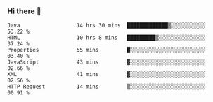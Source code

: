 ### Hi there 👋

<!--START_SECTION:waka-->

```text
Java                  14 hrs 30 mins  █████████████▒░░░░░░░░░░░   53.22 %
HTML                  10 hrs 8 mins   █████████▒░░░░░░░░░░░░░░░   37.24 %
Properties            55 mins         █░░░░░░░░░░░░░░░░░░░░░░░░   03.40 %
JavaScript            43 mins         ▓░░░░░░░░░░░░░░░░░░░░░░░░   02.66 %
XML                   41 mins         ▓░░░░░░░░░░░░░░░░░░░░░░░░   02.56 %
HTTP Request          14 mins         ▒░░░░░░░░░░░░░░░░░░░░░░░░   00.91 %
```

<!--END_SECTION:waka-->


<!--
**AnkelMauCastillo/AnkelMauCastillo** is a ✨ _special_ ✨ repository because its `README.md` (this file) appears on your GitHub profile.

Here are some ideas to get you started:

- 🔭 I’m currently working on ...
- 🌱 I’m currently learning ...
- 👯 I’m looking to collaborate on ...
- 🤔 I’m looking for help with ...
- 💬 Ask me about ...
- 📫 How to reach me: ...
- 😄 Pronouns: ...
- ⚡ Fun fact: ...
-->
